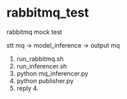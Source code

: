 # rabbitmq_test
rabbitmq mock test

stt mq -> model_inference -> output mq

1. run_rabbitmq.sh
2. run_inferencer.sh
3. python mq_inferencer.py
4. python publisher.py
5. reply 4.
